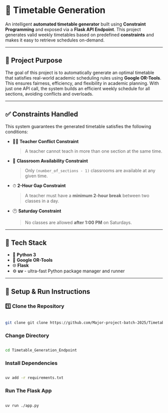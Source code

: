 # 📅 Timetable Generation

An intelligent **automated timetable generator** built using **Constraint Programming** and exposed via a **Flask API Endpoint**. This project generates valid weekly timetables based on predefined **constraints** and makes it easy to retrieve schedules on-demand.

---

## 🎯 Project Purpose

The goal of this project is to automatically generate an optimal timetable that satisfies real-world academic scheduling rules using **Google OR-Tools**. This ensures fairness, efficiency, and flexibility in academic planning.
With just one API call, the system builds an efficient weekly schedule for all sections, avoiding conflicts and overloads.

---

## ✅ Constraints Handled

This system guarantees the generated timetable satisfies the following conditions:

- 🧑‍🏫 **Teacher Conflict Constraint**  
  > A teacher cannot teach in more than one section at the same time.

- 🏫 **Classroom Availability Constraint**  
  > Only `(number_of_sections - 1)` classrooms are available at any given time.

- ⏱ **2-Hour Gap Constraint**  
  > A teacher must have a **minimum 2-hour break** between two classes in a day.

- 🕐 **Saturday Constraint**  
  > No classes are allowed **after 1:00 PM** on Saturdays.

---

## 🧪 Tech Stack

- 🐍 **Python 3**
- 🧩 **Google OR-Tools**
- 🌐 **Flask**
- ⚙️ **uv** - ultra-fast Python package manager and runner

---

## 🚀 Setup & Run Instructions

### 1️⃣ Clone the Repository
```bash

git clone git clone https://github.com/Major-project-batch-2025/Timetable_Generation_Endpoint.git

```

###  Change Directory
```bash

cd Timetable_Generation_Endpoint

```

###  Install Dependencies
```bash

uv add -r requirements.txt

```

###  Run The Flask App
```bash

uv run ./app.py

```



